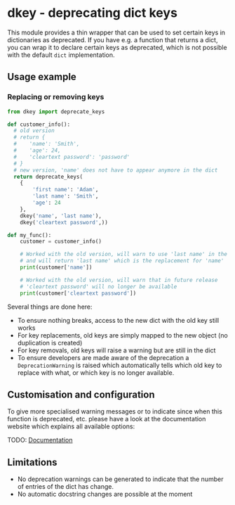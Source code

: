 # dkey - deprecating dict keys

This module provides a thin wrapper that can be used to set certain keys in dictionaries as deprecated.
If you have e.g. a function that returns a dict, you can wrap it to declare certain keys as deprecated, which is not
possible with the default `dict` implementation.

## Usage example

### Replacing or removing keys

```python
from dkey import deprecate_keys

def customer_info():
  # old version
  # return {
  #    'name': 'Smith',
  #    'age': 24,
  #    'cleartext password': 'password'
  # }
  # new version, 'name' does not have to appear anymore in the dict
  return deprecate_keys(
    {
        'first name': 'Adam',
        'last name': 'Smith',
        'age': 24
    },
    dkey('name', 'last name'),
    dkey('cleartext password',))

def my_func():
    customer = customer_info()

    # Worked with the old version, will warn to use 'last name' in the future
    # and will return 'last name' which is the replacement for 'name'
    print(customer['name'])

    # Worked with the old version, will warn that in future release
    # 'cleartext password' will no longer be available
    print(customer['cleartext password'])
```

Several things are done here:

- To ensure nothing breaks, access to the new dict with the old key still works
- For key replacements, old keys are simply mapped to the new object (no duplication
  is created)
- For key removals, old keys will raise a warning but are still in the dict
- To ensure developers are made aware of the deprecation a `DeprecationWarning` is
  raised which automatically tells which old key to replace with what, or which
  key is no longer available.

## Customisation and configuration

To give more specialised warning messages or to indicate since when this function is deprecated, etc. please
have a look at the documentation website which explains all available options:

TODO: [Documentation](https://TODO)

## Limitations

- No deprecation warnings can be generated to indicate that the number of entries of the dict has change.
- No automatic docstring changes are possible at the moment

